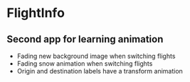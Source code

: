 # FlightInfo

## Second app for learning animation

- Fading new background image when switching flights
- Fading snow animation when switching flights
- Origin and destination labels have a transform animation
